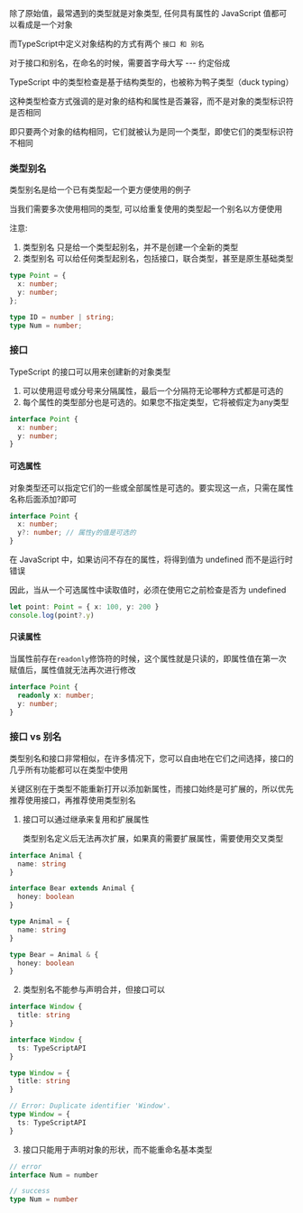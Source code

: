 除了原始值，最常遇到的类型就是对象类型, 任何具有属性的 JavaScript 值都可以看成是一个对象

而TypeScript中定义对象结构的方式有两个 `接口 和 别名`

对于接口和别名，在命名的时候，需要首字母大写 --- 约定俗成



TypeScript 中的类型检查是基于结构类型的，也被称为鸭子类型（duck typing）

这种类型检查方式强调的是对象的结构和属性是否兼容，而不是对象的类型标识符是否相同

即只要两个对象的结构相同，它们就被认为是同一个类型，即使它们的类型标识符不相同



### 类型别名

类型别名是给一个已有类型起一个更方便使用的例子

当我们需要多次使用相同的类型, 可以给重复使用的类型起一个别名以方便使用

注意: 

1. 类型别名 只是给一个类型起别名，并不是创建一个全新的类型
2. 类型别名 可以给任何类型起别名，包括接口，联合类型，甚至是原生基础类型

```ts
type Point = {
  x: number;
  y: number;
};

type ID = number | string;
type Num = number;
```



### 接口

TypeScript 的接口可以用来创建新的对象类型

1. 可以使用逗号或分号来分隔属性，最后一个分隔符无论哪种方式都是可选的
1. 每个属性的类型部分也是可选的。如果您不指定类型，它将被假定为any类型

```ts
interface Point {
  x: number;
  y: number;
}
```



#### 可选属性

对象类型还可以指定它们的一些或全部属性是可选的。要实现这一点，只需在属性名称后面添加?即可

```ts
interface Point { 
  x: number; 
  y?: number; // 属性y的值是可选的
}
```

在 JavaScript 中，如果访问不存在的属性，将得到值为 undefined 而不是运行时错误

因此，当从一个可选属性中读取值时，必须在使用它之前检查是否为 undefined

```ts
let point: Point = { x: 100, y: 200 }
console.log(point?.y)
```



#### 只读属性

当属性前存在`readonly`修饰符的时候，这个属性就是只读的，即属性值在第一次赋值后，属性值就无法再次进行修改

```ts
interface Point {
  readonly x: number;
  y: number;
}
```



### 接口 vs 别名

类型别名和接口非常相似，在许多情况下，您可以自由地在它们之间选择，接口的几乎所有功能都可以在类型中使用

关键区别在于类型不能重新打开以添加新属性，而接口始终是可扩展的，所以优先推荐使用接口，再推荐使用类型别名



1. 接口可以通过继承来复用和扩展属性

   类型别名定义后无法再次扩展，如果真的需要扩展属性，需要使用交叉类型

```ts
interface Animal {
  name: string
}

interface Bear extends Animal {
  honey: boolean
}
```

```ts
type Animal = {
  name: string
}

type Bear = Animal & { 
  honey: boolean 
}
```



2. 类型别名不能参与声明合并，但接口可以

```ts
interface Window {
  title: string
}

interface Window {
  ts: TypeScriptAPI
}
```

```ts
type Window = {
  title: string
}

// Error: Duplicate identifier 'Window'.
type Window = {
  ts: TypeScriptAPI
}
```



3. 接口只能用于声明对象的形状，而不能重命名基本类型

```ts
// error
interface Num = number

// success
type Num = number
```



